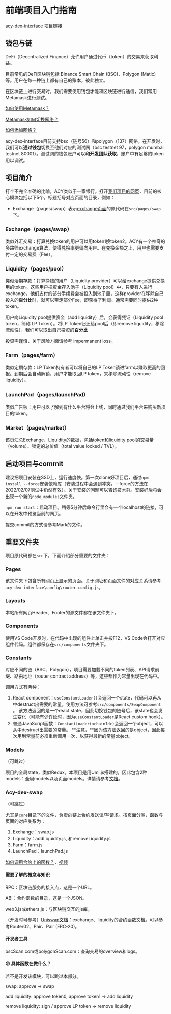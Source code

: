 # 前端项目入门指南

[acy-dex-interface 项目链接](https://github.com/ACY-Labs/acy-dex-interface)

## 钱包与链

DeFi（Decentralized Finance）允许用户通过代币（token）的交易来获取利益。

目前常见的DeFi区块链包括 Binance Smart Chain (BSC)、Polygon (Matic) 等。用户在每一种链上都有自己的账本，彼此独立。

在区块链上进行交易时，我们需要使用钱包才能和区块链进行通信，我们常用Metamask进行测试。

[如何使用Metamask？](https://www.youtube.com/watch?v=yWfZnjkhhhg)

[Metamask如何切换网络？](https://autofarm.gitbook.io/autofarm-network/how-tos/defi-beginners-guide/switching-networks-on-metamask)

[如何添加网络？](https://metamask.zendesk.com/hc/en-us/articles/360058992772-Add-a-network-using-Chainlist-Extension-or-Mobile-)

acy-dex-interface目前支持bsc（链号56）和polygon（137）网络。在开发时，我们可以**通过钱包**切换至他们对应的测试网（bsc testnet 97，polygon mumbai testnet 80001）。测试网的钱包账户可以**和开发团队获取**，账户中有足够的token用以调试。

## 项目简介

打个不完全准确的比喻，ACY类似于一家银行。打开[我们项目的网页](https://app.acy.finance/)，目前的核心模块包括以下5个。标题括号对应页面的目录，例如：

- Exchange（pages/swap）表示[exchange页面](https://app.acy.finance/#/exchange)的原代码在`src/pages/swap`下。

### Exchange（pages/swap）

类似外汇交易：打算兑换token的用户可以用token1换token2。ACY有一个神奇的多路径exchange算法，使得兑换率更偏向用户。在兑换金额之上，用户也需要支付一定的交易费（Fee）。

### Liquidity（pages/pool）

类似活期存款：打算挣钱的用户（Liquidity provider）可以给exchange提供兑换用的token。这些用户把资金存入池子（Liquidity pool）中，只要有人进行exchange，他们支付的部分手续费会被投入到池子里，这样provider在移除自己投入的**百分比**时，就可以带走部分Fee，即获得了利润。通常需要同时提供2种token。

用户向Liquidity pool提供资金（add liquidity）后，会获得凭证（Liquidity pool token，简称 LP Token）。将LP Token归还给pool后（即remove liquidity，移除流动性），我们可以取出自己投资的**百分比**

投资需谨慎，关于风险方面请参考 impermanent loss。

### Farm（pages/farm）

类似定期存款：LP Token持有者可以将自己的LP Token锁进farm以赚取更高的回报。到期后会自动解锁，用户才能取回LP token，来移除流动性（remove liquidity）。

### LaunchPad（pages/launchPad）

类似广告板：用户可以了解到有什么平台将会上线，同时通过我们平台来购买新项目的token。

### Market（pages/market）

该页汇总Exchange、Liquidity的数据，包括token和liquidity pool的交易量（volume）、锁定的总价值（total value locked / TVL）。

## 启动项目与commit

建议把项目安装在SSD上，运行速度快。第一次clone好项目后，通过`npm install --force`安装依赖库（安装过程中会遇到冲突，--force的方法在2022/02/07测试中仍然有效）。关于安装的问题可以咨询技术群。安装好后将会出现一个新的`node_modules`文件夹。

`npm run start`：启动项目。稍等5分钟后命令行里会有一个localhost的链接，可以在开发中预览当前的网页。

提交commit的方式请参考Mark的文件。

## 重要文件夹

项目原代码都在`src`下，下面介绍部分重要的文件夹：

### Pages

该文件夹下包含所有网页上显示的页面。关于网址和页面文件的对应关系请参考`acy-dex-interface\config\router.config.js`。

### Layouts

本站所有网页Header、Footer的源文件都在该文件夹下。

### Components

使用VS Code开发时，在代码中出现的组件上单击并按F12，VS Code会打开对应组件代码。组件都保存在`src/components`文件夹下。

### Constants

对应不同的链（BSC、Polygon），项目需要加载不同的token列表、API请求前缀、路由地址（router contract address）等，这些都作为常量出现在代码中。

调用方式有两种：

1. React component：`useConstantLoader()`会返回一个state，代码可以再从中destruct出需要的常量。使用方法可参考`src/components/SwapComponent` 。
   该方法返回的是一个react state，因此切换钱包的链号后，该state也会发生变化（可能有少许延时，因为`useConstantLoader`是React custom hook）。
2. 普通JavaScript函数：`ConstantLoader(<chainId>)`会返回一个object，可以从中destruct出需要的常量。
   **注意，**因为该方法返回的是object，因此每次用到常量前必须重新调用一次，以获得最新的常量object。

### Models

（可跳过）

项目的全局state，类似Redux。本项目是用Umi.js搭建的，因此包含2种models：全局models以及页面models。详情请参考[文档](https://v2.umijs.org/zh/guide/with-dva.html#model-%E6%B3%A8%E5%86%8C)。

### Acy-dex-swap

（可跳过）

尤其是`core`目录下的文件，负责向链上合约发送读/写请求。按页面分类，函数与页面的对应关系为：

1. Exchange：swap.js
2. Liquidity：addLiquidity.js, 和removeLiquidity.js
3. Farm：farm.js
4. LaunchPad：launchPad.js

[如何调用合约上的函数？](https://ethereum.stackexchange.com/questions/79510/how-to-call-function-from-smartcontract)，[视频](https://www.youtube.com/watch?v=4cPEGO4NAao)

#### 需要了解的概念与知识

RPC：区块链服务的接入点，这是一个URL。

ABI：合约函数的目录，这是一个JSON。

web3.js或ethers.js：与区块链交互的js库。

（开发时可参考）[Uniswap文档](https://docs.uniswap.org/protocol/V2/reference/smart-contracts/router-02)：exchange、liquidity的合约函数文档。可以参考Router02、Pair、Pair (ERC-20)。

#### 开发者工具

bscScan.com或polygonScan.com：查询交易的overview和logs。

#### 😵 具体函数在做什么？

若不是开发该模块，可以跳过本部分。

swap: approve -> swap

add liquidity: approve token0, approve token1 -> add liquidity

remove liquidity: sign / approve LP token -> remove liquidity



